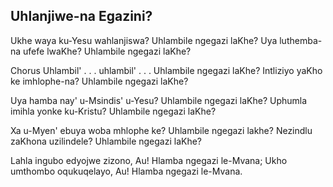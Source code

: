 ## Uhlanjiwe-na Egazini?

Ukhe waya ku-Yesu wahlanjiswa? Uhlambile ngegazi laKhe?
Uya luthemba-na ufefe lwaKhe? Uhlambile ngegazi laKhe?

Chorus
Uhlambil' . . . uhlambil' . . . Uhlambile ngegazi laKhe?
Intliziyo yaKho ke imhlophe-na? Uhlambile ngegazi laKhe?

Uya hamba nay' u-Msindis' u-Yesu? Uhlambile ngegazi laKhe?
Uphumla imihla yonke ku-Kristu? Uhlambile ngegazi laKhe?

Xa u-Myen' ebuya woba mhlophe ke? Uhlambile ngegazi lakhe?
Nezindlu zaKhona uzilindele? Uhlambile ngegazi laKhe?

Lahla ingubo edyojwe zizono, Au! Hlamba ngegazi le-Mvana;
Ukho umthombo oqukuqelayo, Au! Hlamba ngegazi le-Mvana.

